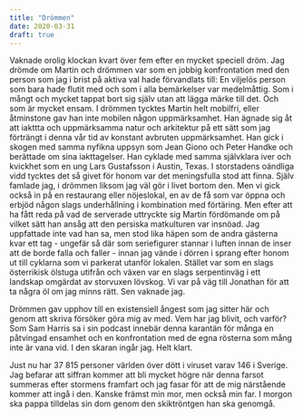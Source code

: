 ```yaml
---
title: "Drömmen"
date: 2020-03-31
draft: true
---
```


Vaknade orolig klockan kvart över fem efter en mycket speciell dröm. Jag drömde om Martin och drömmen var som en jobbig konfrontation med den person som jag i brist på aktiva val hade förvandlats till: En viljelös person som bara hade flutit med och som i alla bemärkelser var medelmåttig. Som i mångt och mycket tappat bort sig själv utan att lägga märke till det. Och som är mycket ensam. I drömmen tycktes Martin helt mobilfri, eller åtminstone gav han inte mobilen någon uppmärksamhet. Han ägnade sig åt att iakttta och uppmärksamma natur och arkitektur på ett sätt som jag förträngt i denna vår tid av konstant avbruten uppmärksamhet. Han gick i skogen med samma nyfikna uppsyn som Jean Giono och Peter Handke och berättade om sina iakttagelser. Han cyklade med samma självklara iver och kvickhet som en ung Lars Gustafsson i Austin, Texas. I storstadens oändliga vidd tycktes det så givet för honom var det meningsfulla stod att finna. Själv famlade jag, i drömmen liksom jag väl gör i livet bortom den. Men vi gick också in på en restaurang eller nöjeslokal, en av de få som var öppna och erbjöd någon slags underhållning i kombination med förtäring. Men efter att ha fått reda på vad de serverade uttryckte sig Martin fördömande om på vilket sätt han ansåg att den persiska matkulturen var insnöad. Jag uppfattade inte vad han sa, men stod lika häpen som de andra gästerna kvar ett tag - ungefär så där som seriefigurer stannar i luften innan de inser att de borde falla och faller -  innan jag vände i dörren i sprang efter honom ut till cyklarna som vi parkerat utanför lokalen. Stället var som en slags österrikisk ölstuga utifrån och växen var en slags serpentinväg i ett landskap omgärdat av storvuxen lövskog. Vi var på väg till Jonathan för att ta några öl om jag minns rätt. Sen vaknade jag.

Drömmen gav upphov till en existensiell ångest som jag sitter här och genom att skriva försöker göra mig av med. Vem har jag blivit, och varför? Som Sam Harris sa i sin podcast innebär denna karantän för många en påtvingad ensamhet och en konfrontation med de egna rösterna som mång inte är vana vid. I den skaran ingår jag. Helt klart.

Just nu har 37 815 personer världen över dött i viruset varav 146 i Sverige. Jag befarar att siffran kommer att bli mycket högre när denna farsot summeras efter stormens framfart och jag fasar för att de mig närstående kommer att ingå i den. Kanske främst min mor, men också min far. I morgon ska pappa tilldelas sin dom genom den skiktröntgen han ska genomgå. 
